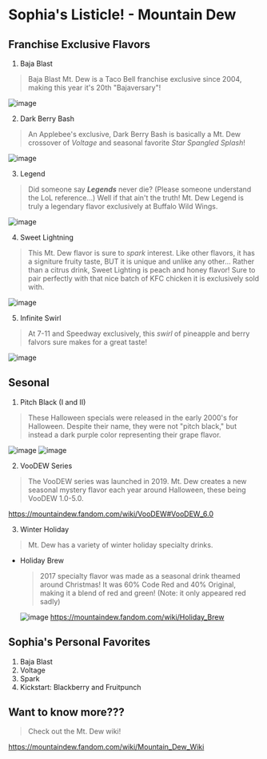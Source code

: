 # Sophia's Listicle! - Mountain Dew

## Franchise Exclusive Flavors
1. Baja Blast
> Baja Blast Mt. Dew is a Taco Bell franchise exclusive since 2004, making this year it's 20th "Bajaversary"!

![image](https://github.com/user-attachments/assets/0447865c-84b5-4858-b5af-c05fbb7c66c6)

2. Dark Berry Bash
> An Applebee's exclusive, Dark Berry Bash is basically a Mt. Dew crossover of *Voltage* and seasonal favorite *Star Spangled Splash*!

![image](https://github.com/user-attachments/assets/2ebf54a0-a192-428d-aec7-79e98d8991db)

3. Legend
> Did someone say ***Legends*** never die? (Please someone understand the LoL reference...) Well if that ain't the truth! Mt. Dew Legend is truly a legendary flavor exclusively at Buffalo Wild Wings.

![image](https://github.com/user-attachments/assets/c6a312b5-6ef2-4fb4-b8e4-2d7d9e158291)

4. Sweet Lightning
> This Mt. Dew flavor is sure to *spark* interest. Like other flavors, it has a signiture fruity taste, BUT it is unique and unlike any other... Rather than a citrus drink, Sweet Lighting is peach and honey flavor! Sure to pair perfectly with that nice batch of KFC chicken it is exclusively sold with.

![image](https://github.com/user-attachments/assets/46941435-c480-4211-adab-246c6d3292ad)

5. Infinite Swirl
> At 7-11 and Speedway exclusively, this *swirl* of pineapple and berry falvors sure makes for a great taste!

![image](https://github.com/user-attachments/assets/87d63821-8628-4b2f-89aa-8456c9ef3418)

## Sesonal
1. Pitch Black (I and II)
> These Halloween specials were released in the early 2000's for Halloween. Despite their name, they were not "pitch black," but instead a dark purple color representing their grape flavor.

![image](https://github.com/user-attachments/assets/6ca36383-3293-41c7-8d7c-bcf6ba4db159) ![image](https://github.com/user-attachments/assets/c9a9a5a5-6c6f-4558-97f6-0ef5957c2bfb)

2. VooDEW Series
> The VooDEW series was launched in 2019. Mt. Dew creates a new seasonal mystery flavor each year around Halloween, these being VooDEW 1.0-5.0.

https://mountaindew.fandom.com/wiki/VooDEW#VooDEW_6.0

3. Winter Holiday
> Mt. Dew has a variety of winter holiday specialty drinks.
- Holiday Brew
  > 2017 specialty flavor was made as a seasonal drink theamed around Christmas! It was 60% Code Red and 40% Original, making it a blend of red and green! (Note: it only appeared red sadly)

  ![image](https://github.com/user-attachments/assets/6cbc1d26-8d0c-47ac-9a55-4858bbb68a46)
  https://mountaindew.fandom.com/wiki/Holiday_Brew

## Sophia's Personal Favorites
1. Baja Blast
2. Voltage
3. Spark
4. Kickstart: Blackberry and Fruitpunch

## Want to know more???
> Check out the Mt. Dew wiki!

https://mountaindew.fandom.com/wiki/Mountain_Dew_Wiki
